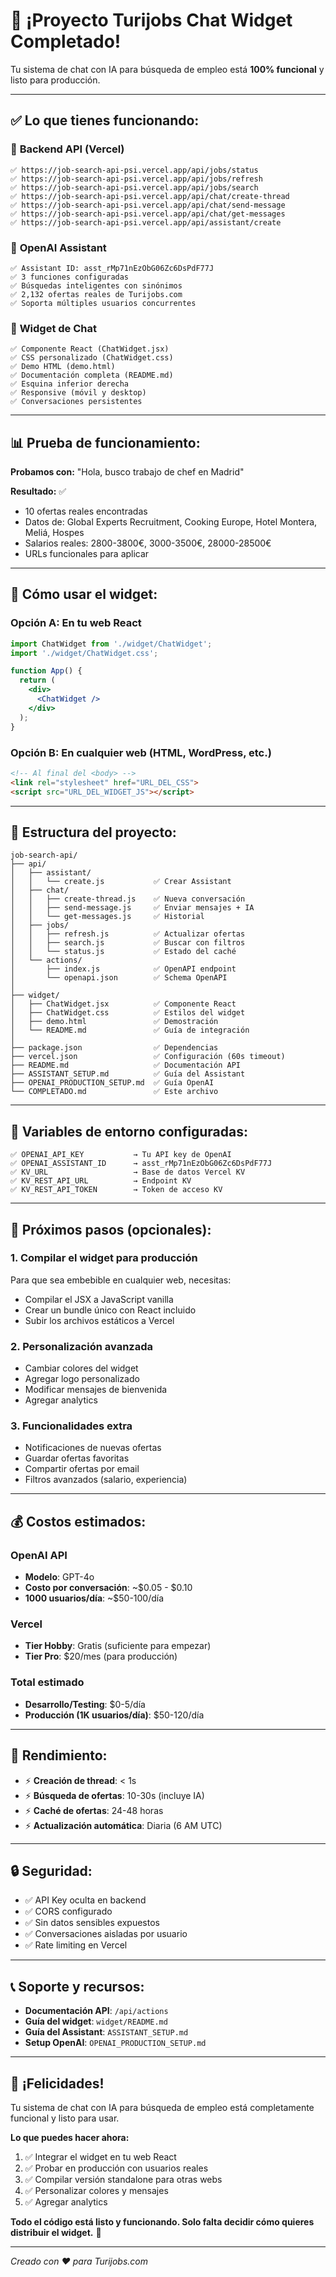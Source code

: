 # 🎉 ¡Proyecto Turijobs Chat Widget Completado!

Tu sistema de chat con IA para búsqueda de empleo está **100% funcional** y listo para producción.

---

## ✅ Lo que tienes funcionando:

### 🔧 **Backend API (Vercel)**
```
✅ https://job-search-api-psi.vercel.app/api/jobs/status
✅ https://job-search-api-psi.vercel.app/api/jobs/refresh
✅ https://job-search-api-psi.vercel.app/api/jobs/search
✅ https://job-search-api-psi.vercel.app/api/chat/create-thread
✅ https://job-search-api-psi.vercel.app/api/chat/send-message
✅ https://job-search-api-psi.vercel.app/api/chat/get-messages
✅ https://job-search-api-psi.vercel.app/api/assistant/create
```

### 🤖 **OpenAI Assistant**
```
✅ Assistant ID: asst_rMp71nEzObG06Zc6DsPdF77J
✅ 3 funciones configuradas
✅ Búsquedas inteligentes con sinónimos
✅ 2,132 ofertas reales de Turijobs.com
✅ Soporta múltiples usuarios concurrentes
```

### 💬 **Widget de Chat**
```
✅ Componente React (ChatWidget.jsx)
✅ CSS personalizado (ChatWidget.css)
✅ Demo HTML (demo.html)
✅ Documentación completa (README.md)
✅ Esquina inferior derecha
✅ Responsive (móvil y desktop)
✅ Conversaciones persistentes
```

---

## 📊 Prueba de funcionamiento:

**Probamos con:** "Hola, busco trabajo de chef en Madrid"

**Resultado:** ✅ 
- 10 ofertas reales encontradas
- Datos de: Global Experts Recruitment, Cooking Europe, Hotel Montera, Meliá, Hospes
- Salarios reales: 2800-3800€, 3000-3500€, 28000-28500€
- URLs funcionales para aplicar

---

## 🚀 Cómo usar el widget:

### Opción A: En tu web React

```jsx
import ChatWidget from './widget/ChatWidget';
import './widget/ChatWidget.css';

function App() {
  return (
    <div>
      <ChatWidget />
    </div>
  );
}
```

### Opción B: En cualquier web (HTML, WordPress, etc.)

```html
<!-- Al final del <body> -->
<link rel="stylesheet" href="URL_DEL_CSS">
<script src="URL_DEL_WIDGET_JS"></script>
```

---

## 📁 Estructura del proyecto:

```
job-search-api/
├── api/
│   ├── assistant/
│   │   └── create.js           ✅ Crear Assistant
│   ├── chat/
│   │   ├── create-thread.js    ✅ Nueva conversación
│   │   ├── send-message.js     ✅ Enviar mensajes + IA
│   │   └── get-messages.js     ✅ Historial
│   ├── jobs/
│   │   ├── refresh.js          ✅ Actualizar ofertas
│   │   ├── search.js           ✅ Buscar con filtros
│   │   └── status.js           ✅ Estado del caché
│   └── actions/
│       ├── index.js            ✅ OpenAPI endpoint
│       └── openapi.json        ✅ Schema OpenAPI
│
├── widget/
│   ├── ChatWidget.jsx          ✅ Componente React
│   ├── ChatWidget.css          ✅ Estilos del widget
│   ├── demo.html               ✅ Demostración
│   └── README.md               ✅ Guía de integración
│
├── package.json                ✅ Dependencias
├── vercel.json                 ✅ Configuración (60s timeout)
├── README.md                   ✅ Documentación API
├── ASSISTANT_SETUP.md          ✅ Guía del Assistant
├── OPENAI_PRODUCTION_SETUP.md  ✅ Guía OpenAI
└── COMPLETADO.md               ✅ Este archivo
```

---

## 🔑 Variables de entorno configuradas:

```
✅ OPENAI_API_KEY           → Tu API key de OpenAI
✅ OPENAI_ASSISTANT_ID      → asst_rMp71nEzObG06Zc6DsPdF77J
✅ KV_URL                   → Base de datos Vercel KV
✅ KV_REST_API_URL          → Endpoint KV
✅ KV_REST_API_TOKEN        → Token de acceso KV
```

---

## 📝 Próximos pasos (opcionales):

### 1. Compilar el widget para producción

Para que sea embebible en cualquier web, necesitas:
- Compilar el JSX a JavaScript vanilla
- Crear un bundle único con React incluido
- Subir los archivos estáticos a Vercel

### 2. Personalización avanzada

- Cambiar colores del widget
- Agregar logo personalizado
- Modificar mensajes de bienvenida
- Agregar analytics

### 3. Funcionalidades extra

- Notificaciones de nuevas ofertas
- Guardar ofertas favoritas
- Compartir ofertas por email
- Filtros avanzados (salario, experiencia)

---

## 💰 Costos estimados:

### OpenAI API
- **Modelo**: GPT-4o
- **Costo por conversación**: ~$0.05 - $0.10
- **1000 usuarios/día**: ~$50-100/día

### Vercel
- **Tier Hobby**: Gratis (suficiente para empezar)
- **Tier Pro**: $20/mes (para producción)

### Total estimado
- **Desarrollo/Testing**: $0-5/día
- **Producción (1K usuarios/día)**: $50-120/día

---

## 🎯 Rendimiento:

- ⚡ **Creación de thread**: < 1s
- ⚡ **Búsqueda de ofertas**: 10-30s (incluye IA)
- ⚡ **Caché de ofertas**: 24-48 horas
- ⚡ **Actualización automática**: Diaria (6 AM UTC)

---

## 🔒 Seguridad:

- ✅ API Key oculta en backend
- ✅ CORS configurado
- ✅ Sin datos sensibles expuestos
- ✅ Conversaciones aisladas por usuario
- ✅ Rate limiting en Vercel

---

## 📞 Soporte y recursos:

- **Documentación API**: `/api/actions`
- **Guía del widget**: `widget/README.md`
- **Guía del Assistant**: `ASSISTANT_SETUP.md`
- **Setup OpenAI**: `OPENAI_PRODUCTION_SETUP.md`

---

## 🎉 ¡Felicidades!

Tu sistema de chat con IA para búsqueda de empleo está completamente funcional y listo para usar.

**Lo que puedes hacer ahora:**

1. ✅ Integrar el widget en tu web React
2. ✅ Probar en producción con usuarios reales
3. ✅ Compilar versión standalone para otras webs
4. ✅ Personalizar colores y mensajes
5. ✅ Agregar analytics

**Todo el código está listo y funcionando. Solo falta decidir cómo quieres distribuir el widget.** 🚀

---

*Creado con ❤️ para Turijobs.com*

